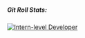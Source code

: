 
##### Git Roll Stats:

[![Intern-level Developer](https://img.shields.io/badge/GitRoll-Intern--level%20Developer-blue?style=flat&logo=git&logoColor=white)](https://gitroll.io/profile/uEfXMVlgvwJSmIuX7d8ReO6wcanJ3)
